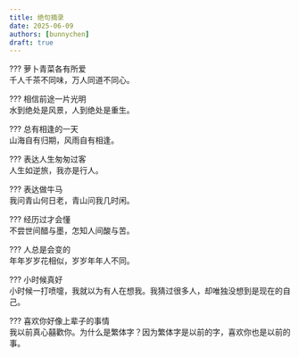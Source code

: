 ```yaml
---
title: 绝句摘录
date: 2025-06-09
authors: [bunnychen]
draft: true
---
```


??? 萝卜青菜各有所爱  
    千人千茶不同味，万人同道不同心。

??? 相信前途一片光明  
    水到绝处是风景，人到绝处是重生。

??? 总有相逢的一天  
    山海自有归期，风雨自有相逢。

??? 表达人生匆匆过客  
    人生如逆旅，我亦是行人。

??? 表达做牛马  
    我问青山何日老，青山问我几时闲。

??? 经历过才会懂  
    不尝世间醋与墨，怎知人间酸与苦。

??? 人总是会变的  
    年年岁岁花相似，岁岁年年人不同。

??? 小时候真好  
    小时候一打喷嚏，我就以为有人在想我。我猜过很多人，却唯独没想到是现在的自己。

??? 喜欢你好像上辈子的事情  
    我以前真心囍歡你。为什么是繁体字？因为繁体字是以前的字，喜欢你也是以前的事。
